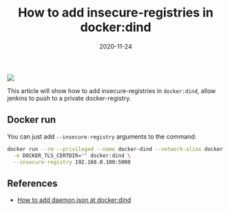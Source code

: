 ﻿---
title: "How to add insecure-registries in docker:dind"
date: 2020-11-24
sidebar: 'auto'
tags:
 - docker
 - Jenkins
categories:
 - Tech
publish: True
meta:
  - property: og:description
    content: This article will show how to add insecure-registries in docker:dind, allow jenkins to push to a private docker-registry.
  - property: og:image
    content: https://i.imgur.com/OQVdbpa.jpg
---

![](https://i.imgur.com/OQVdbpa.jpg)


This article will show how to add insecure-registries in `docker:dind`, allow jenkins to push to a private docker-registry.

## Docker run
You can just add `--insecure-registry` arguments to the command:
``` bash
docker run --rm --privileged --name docker-dind --network-alias docker \
  -e DOCKER_TLS_CERTDIR="" docker:dind \
  --insecure-registry 192.168.0.100:5000
```

## References
- [How to add daemon.json at docker:dind](https://github.com/docker-library/docker/issues/131)
